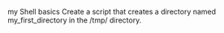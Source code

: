 my Shell basics
Create a script that creates a directory named my_first_directory in the /tmp/ directory.

